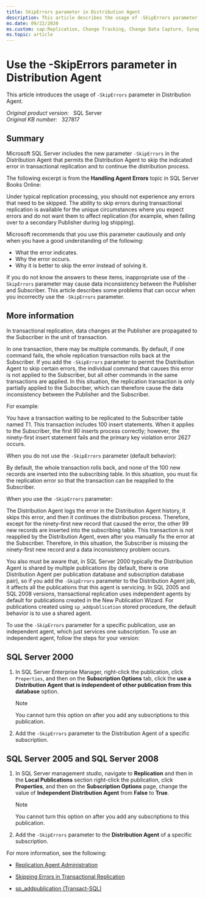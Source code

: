 ```yaml
---
title: SkipErrors parameter in Distribution Agent
description: This article describes the usage of -SkipErrors parameter in Distribution Agent.
ms.date: 09/22/2020
ms.custom: sap:Replication, Change Tracking, Change Data Capture, Synapse Link
ms.topic: article
---
```

# Use the -SkipErrors parameter in Distribution Agent

This article introduces the usage of `-SkipErrors` parameter in Distribution Agent.

_Original product version:_ &nbsp; SQL Server  
_Original KB number:_ &nbsp; 327817

## Summary

Microsoft SQL Server includes the new parameter `-SkipErrors` in the Distribution Agent that permits the Distribution Agent to skip the indicated error in transactional replication and to continue the distribution process.

The following excerpt is from the **Handling Agent Errors** topic in SQL Server Books Online:

Under typical replication processing, you should not experience any errors that need to be skipped. The ability to skip errors during transactional replication is available for the unique circumstances where you expect errors and do not want them to affect replication (for example, when failing over to a secondary Publisher during log shipping).

Microsoft recommends that you use this parameter cautiously and only when you have a good understanding of the following:

- What the error indicates.
- Why the error occurs.
- Why it is better to skip the error instead of solving it.

If you do not know the answers to these items, inappropriate use of the `-SkipErrors` parameter may cause data inconsistency between the Publisher and Subscriber. This article describes some problems that can occur when you incorrectly use the `-SkipErrors` parameter.

## More information

In transactional replication, data changes at the Publisher are propagated to the Subscriber in the unit of transaction.

In one transaction, there may be multiple commands. By default, if one command fails, the whole replication transaction rolls back at the Subscriber. If you add the `-SkipErrors` parameter to permit the Distribution Agent to skip certain errors, the individual command that causes this error is not applied to the Subscriber, but all other commands in the same transactions are applied. In this situation, the replication transaction is only partially applied to the Subscriber, which can therefore cause the data inconsistency between the Publisher and the Subscriber.

For example:

You have a transaction waiting to be replicated to the Subscriber table named T1. This transaction includes 100 insert statements. When it applies to the Subscriber, the first 90 inserts process correctly; however, the ninety-first insert statement fails and the primary key violation error 2627 occurs.

When you do not use the `-SkipErrors` parameter (default behavior):

By default, the whole transaction rolls back, and none of the 100 new records are inserted into the subscribing table. In this situation, you must fix the replication error so that the transaction can be reapplied to the Subscriber.

When you use the `-SkipErrors` parameter:

The Distribution Agent logs the error in the Distribution Agent history, it skips this error, and then it continues the distribution process. Therefore, except for the ninety-first new record that caused the error, the other 99 new records are inserted into the subscribing table. This transaction is not reapplied by the Distribution Agent, even after you manually fix the error at the Subscriber. Therefore, in this situation, the Subscriber is missing the ninety-first new record and a data inconsistency problem occurs.

You also must be aware that, in SQL Server 2000 typically the Distribution Agent is shared by multiple publications (by default, there is one Distribution Agent per publication database and subscription database pair), so if you add the `-SkipErrors` parameter to the Distribution Agent job, it affects all the publications that this agent is servicing. In SQL 2005 and SQL 2008 versions, transactional replication uses independent agents by default for publications created in the New Publication Wizard. For publications created using `sp_addpublication` stored procedure, the default behavior is to use a shared agent.

To use the `-SkipErrors` parameter for a specific publication, use an independent agent, which just services one subscription. To use an independent agent, follow the steps for your version:

## SQL Server 2000

1. In SQL Server Enterprise Manager, right-click the publication, click `Properties`, and then on the **Subscription Options** tab, click the **use a Distribution Agent that is independent of other publication from this database** option.

    > [!NOTE]
    > You cannot turn this option on after you add any subscriptions to this publication.

2. Add the `-SkipErrors` parameter to the Distribution Agent of a specific subscription.

## SQL Server 2005 and SQL Server 2008

1. In SQL Server management studio, navigate to **Replication** and then in the **Local Publications** section right-click the publication, click **Properties**, and then on the **Subscription Options** page, change the value of **Independent Distribution Agent** from **False** to **True**.

    > [!NOTE]
    > You cannot turn this option on after you add any subscriptions to this publication.

2. Add the `-SkipErrors` parameter to the **Distribution Agent** of a specific subscription.

For more information, see the following:

- [Replication Agent Administration](/sql/relational-databases/replication/agents/replication-agent-administration)

- [Skipping Errors in Transactional Replication](/previous-versions/sql/sql-server-2008-r2/ms151331(v=sql.105))

- [sp_addpublication (Transact-SQL)](/sql/relational-databases/system-stored-procedures/sp-addpublication-transact-sql)
